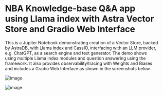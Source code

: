 # NBA Knowledge-base Q&A app using Llama index with Astra Vector Store and Gradio Web Interface

This is a Jupiter Notebook demonstrating creation of a Vector Store, backed by AstraDB, with Llama index and CassIO, interfacing with an LLM provider, e.g. ChatGPT, as a search engine and text generator. The demo shows using multiple Llama index modules and question answering using the framework. It also provides observability/tracing with Weights and Biases and includes a Gradio Web Interface as shown in the screenshots below.

![image](https://github.com/kaseycparker/vectortesting/assets/41307386/2e227b21-d3a7-49a8-88a0-7d15f6ca7f77)

![image](https://github.com/kaseycparker/vectortesting/assets/41307386/b38e6910-79cf-453b-a2df-9555270851b8)
